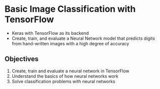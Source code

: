 # Basic Image Classification with TensorFlow

- Keras with TensorFlow as its backend
- Create, train, and evaluate a Neural Network model that predicts digits from hand-written images with a high degree of accuracy

## Objectives

1. Create, train and evaluate a neural network in TensorFlow
2. Understand the basics of how neural networks work
3. Solve classification problems with neural networks